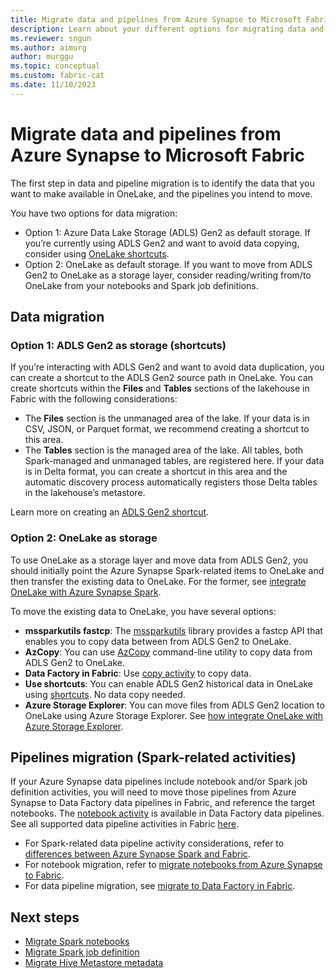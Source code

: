 ```yaml
---
title: Migrate data and pipelines from Azure Synapse to Microsoft Fabric
description: Learn about your different options for migrating data and pipelines from Azure Synapse to Microsoft Fabric.
ms.reviewer: sngun
ms.author: aimurg
author: murggu
ms.topic: conceptual
ms.custom: fabric-cat
ms.date: 11/10/2023
---
```


# Migrate data and pipelines from Azure Synapse to Microsoft Fabric

The first step in data and pipeline migration is to identify the data that you want to make available in OneLake, and the pipelines you intend to move.

You have two options for data migration:

* Option 1: Azure Data Lake Storage (ADLS) Gen2 as default storage. If you’re currently using ADLS Gen2 and want to avoid data copying, consider using [OneLake shortcuts](../onelake/onelake-shortcuts.md).
* Option 2: OneLake as default storage. If you want to move from ADLS Gen2 to OneLake as a storage layer, consider reading/writing from/to OneLake from your notebooks and Spark job definitions.

## Data migration

### Option 1: ADLS Gen2 as storage (shortcuts)

If you’re interacting with ADLS Gen2 and want to avoid data duplication, you can create a shortcut to the ADLS Gen2 source path in OneLake. You can create shortcuts within the **Files** and **Tables** sections of the lakehouse in Fabric with the following considerations:

* The **Files** section is the unmanaged area of the lake. If your data is in CSV, JSON, or Parquet format, we recommend creating a shortcut to this area.
* The **Tables** section is the managed area of the lake. All tables, both Spark-managed and unmanaged tables, are registered here. If your data is in Delta format, you can create a shortcut in this area and the automatic discovery process automatically registers those Delta tables in the lakehouse’s metastore.

Learn more on creating an [ADLS Gen2 shortcut](../onelake/create-adls-shortcut.md).

### Option 2: OneLake as storage

To use OneLake as a storage layer and move data from ADLS Gen2, you should initially point the Azure Synapse Spark-related items to OneLake and then transfer the existing data to OneLake. For the former, see [integrate OneLake with Azure Synapse Spark](../onelake/onelake-azure-synapse-analytics.md).

To move the existing data to OneLake, you have several options:

* **mssparkutils fastcp**: The [mssparkutils](microsoft-spark-utilities.md) library provides a fastcp API that enables you to copy data between from ADLS Gen2 to OneLake.
* **AzCopy**: You can use [AzCopy](/azure//storage/common/storage-use-azcopy-v10/) command-line utility to copy data from ADLS Gen2 to OneLake.
* **Data Factory in Fabric**: Use [copy activity](../data-factory/copy-data-activity.md) to copy data.
* **Use shortcuts**: You can enable ADLS Gen2 historical data in OneLake using [shortcuts](../onelake/create-adls-shortcut.md). No data copy needed.
* **Azure Storage Explorer**: You can move files from ADLS Gen2 location to OneLake using Azure Storage Explorer. See [how integrate OneLake with Azure Storage Explorer](../onelake/onelake-azure-storage-explorer.md).

## Pipelines migration (Spark-related activities)

If your Azure Synapse data pipelines include notebook and/or Spark job definition activities, you will need to move those pipelines from Azure Synapse to Data Factory data pipelines in Fabric, and reference the target notebooks. The [notebook activity](../data-factory/notebook-activity.md) is available in Data Factory data pipelines. See all  supported data pipeline activities in Fabric [here](../data-factory/activity-overview.md).

- For Spark-related data pipeline activity considerations, refer to [differences between Azure Synapse Spark and Fabric](comparison-between-fabric-and-azure-synapse-spark.md).
- For notebook migration, refer to [migrate notebooks from Azure Synapse to Fabric](migrate-synapse-notebooks.md).
- For data pipeline migration, see [migrate to Data Factory in Fabric](../data-factory/upgrade-paths.md).

## Next steps

- [Migrate Spark notebooks](migrate-synapse-notebooks.md)
- [Migrate Spark job definition](migrate-synapse-spark-job-definition.md)
- [Migrate Hive Metastore metadata](migrate-synapse-hms-metadata.md)